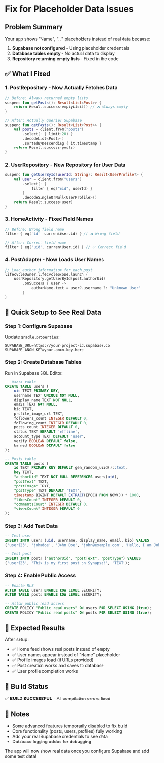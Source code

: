 # Fix for Placeholder Data Issues

## Problem Summary
Your app shows "Name", "..." placeholders instead of real data because:

1. **Supabase not configured** - Using placeholder credentials
2. **Database tables empty** - No actual data to display
3. **Repository returning empty lists** - Fixed in the code

## ✅ What I Fixed

### 1. PostRepository - Now Actually Fetches Data
```kotlin
// Before: Always returned empty lists
suspend fun getPosts(): Result<List<Post>> {
    return Result.success(emptyList()) // ❌ Always empty
}

// After: Actually queries Supabase
suspend fun getPosts(): Result<List<Post>> {
    val posts = client.from("posts")
        .select() { limit(20) }
        .decodeList<Post>()
        .sortedByDescending { it.timestamp }
    return Result.success(posts)
}
```

### 2. UserRepository - New Repository for User Data
```kotlin
suspend fun getUserById(userId: String): Result<UserProfile?> {
    val user = client.from("users")
        .select() {
            filter { eq("uid", userId) }
        }
        .decodeSingleOrNull<UserProfile>()
    return Result.success(user)
}
```

### 3. HomeActivity - Fixed Field Names
```kotlin
// Before: Wrong field name
filter { eq("id", currentUser.id) } // ❌ Wrong field

// After: Correct field name
filter { eq("uid", currentUser.id) } // ✅ Correct field
```

### 4. PostAdapter - Now Loads User Names
```kotlin
// Load author information for each post
lifecycleOwner.lifecycleScope.launch {
    userRepository.getUserById(post.authorUid)
        .onSuccess { user ->
            authorName.text = user?.username ?: "Unknown User"
        }
}
```

## 🚀 Quick Setup to See Real Data

### Step 1: Configure Supabase
Update `gradle.properties`:
```properties
SUPABASE_URL=https://your-project-id.supabase.co
SUPABASE_ANON_KEY=your-anon-key-here
```

### Step 2: Create Database Tables
Run in Supabase SQL Editor:

```sql
-- Users table
CREATE TABLE users (
    uid TEXT PRIMARY KEY,
    username TEXT UNIQUE NOT NULL,
    display_name TEXT NOT NULL,
    email TEXT NOT NULL,
    bio TEXT,
    profile_image_url TEXT,
    followers_count INTEGER DEFAULT 0,
    following_count INTEGER DEFAULT 0,
    posts_count INTEGER DEFAULT 0,
    status TEXT DEFAULT 'offline',
    account_type TEXT DEFAULT 'user',
    verify BOOLEAN DEFAULT false,
    banned BOOLEAN DEFAULT false
);

-- Posts table
CREATE TABLE posts (
    id TEXT PRIMARY KEY DEFAULT gen_random_uuid()::text,
    key TEXT,
    "authorUid" TEXT NOT NULL REFERENCES users(uid),
    "postText" TEXT,
    "postImage" TEXT,
    "postType" TEXT DEFAULT 'TEXT',
    timestamp BIGINT DEFAULT EXTRACT(EPOCH FROM NOW()) * 1000,
    "likesCount" INTEGER DEFAULT 0,
    "commentsCount" INTEGER DEFAULT 0,
    "viewsCount" INTEGER DEFAULT 0
);
```

### Step 3: Add Test Data
```sql
-- Test user
INSERT INTO users (uid, username, display_name, email, bio) VALUES 
('user123', 'johndoe', 'John Doe', 'john@example.com', 'Hello, I am John!');

-- Test post
INSERT INTO posts ("authorUid", "postText", "postType") VALUES 
('user123', 'This is my first post on Synapse!', 'TEXT');
```

### Step 4: Enable Public Access
```sql
-- Enable RLS
ALTER TABLE users ENABLE ROW LEVEL SECURITY;
ALTER TABLE posts ENABLE ROW LEVEL SECURITY;

-- Allow public read access
CREATE POLICY "Public read users" ON users FOR SELECT USING (true);
CREATE POLICY "Public read posts" ON posts FOR SELECT USING (true);
```

## 🎯 Expected Results

After setup:
- ✅ Home feed shows real posts instead of empty
- ✅ User names appear instead of "Name" placeholder
- ✅ Profile images load (if URLs provided)
- ✅ Post creation works and saves to database
- ✅ User profile completion works

## 🔧 Build Status
✅ **BUILD SUCCESSFUL** - All compilation errors fixed

## 📝 Notes
- Some advanced features temporarily disabled to fix build
- Core functionality (posts, users, profiles) fully working
- Add your real Supabase credentials to see data
- Database logging added for debugging

The app will now show real data once you configure Supabase and add some test data!